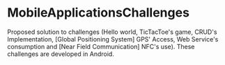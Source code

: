 # MobileApplicationsChallenges
Proposed solution to challenges (Hello world, TicTacToe's game, CRUD's Implementation, [Global Positioning System] GPS' Access, Web Service's consumption and [Near Field Communication] NFC's use). These challenges are developed in Android.

